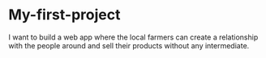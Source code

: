 # My-first-project
I want to build a web app where the local farmers can create a relationship with the people around and sell their products without any intermediate. 
